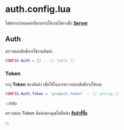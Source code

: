 # auth.config.lua

ไฟล์การกำหนดค่าที่สามารถใช้งานได้ทางฝั่ง **[Server](https://en.wikipedia.org/wiki/Server-side)**

## Auth

ตรวจสอบสิทธิ์การใช้งานสินค้า

```lua title="บรรทัดที่ 11"
CONFIG.Auth = {} -- [[ table ]]
```

### Token

ระบุ **Token** ของสินค้า เพื่อใช้ในการตรวจสอบสิทธิ์การใช้งาน

```lua title="บรรทัดที่ 12"
CONFIG.Auth.Token = 'product_token' -- [[ string ]]
```

:::info

ตรวจสอบ Token สินค้าของคุณได้ที่หน้า **[สินค้าที่ซื้อ](https://fivem.azael.dev/dashboard/digishop/)**

:::
